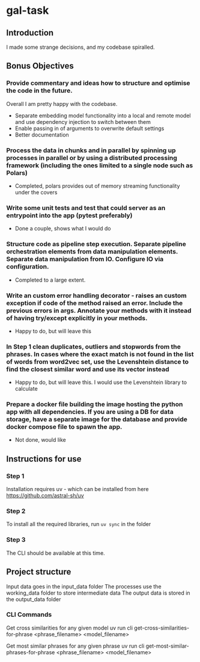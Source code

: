 # gal-task

## Introduction

I made some strange decisions, and my codebase spiralled.








## Bonus Objectives

### Provide commentary and ideas how to structure and optimise the code in the future.
Overall I am pretty happy with the codebase.
- Separate embedding model functionality into a local and remote model and use dependency injection to switch between them
- Enable passing in of arguments to overwrite default settings
- Better documentation

### Process the data in chunks and in parallel by spinning up processes in parallel or by using a distributed processing framework (including the ones limited to a single node such as Polars)
- Completed, polars provides out of memory streaming functionality under the covers

### Write some unit tests and test that could server as an entrypoint into the app (pytest preferably)
- Done a couple, shows what I would do

### Structure code as pipeline step execution. Separate pipeline orchestration elements from data manipulation elements. Separate data manipulation from IO. Configure IO via configuration.
- Completed to a large extent.

### Write an custom error handling decorator - raises an custom exception if code of the method raised an error. Include the previous errors in args. Annotate your methods with it instead of having try/except explicitly in your methods.
- Happy to do, but will leave this


### In Step 1  clean duplicates, outliers and stopwords from the phrases. In cases where the exact match is not found in the list of words from word2vec set, use the Levenshtein distance to find the closest similar word and use its vector instead
- Happy to do, but will leave this. I would use the Levenshtein library to calculate

### Prepare a docker file building the image hosting the python app with all dependencies. If you are using a DB for data storage, have a separate image for the database and provide docker compose file to spawn the app.
- Not done, would like



## Instructions for use

### Step 1
Installation requires uv - which can be installed from here
https://github.com/astral-sh/uv

### Step 2
To install all the required libraries, run `uv sync` in the folder

### Step 3
The CLI should be available at this time.


## Project structure

Input data goes in the input_data folder
The processes use the working_data folder to store intermediate data
The output data is stored in the output_data folder


### CLI Commands
Get cross similarities for any given model
    uv run cli get-cross-similarities-for-phrase <phrase_filename> <model_filename>

Get most similar phrases for any given phrase
    uv run cli get-most-similar-phrases-for-phrase <phrase_filename> <model_filename>
